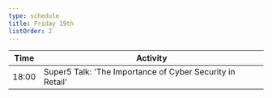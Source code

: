 ```yaml
---
type: schedule
title: Friday 19th
listOrder: 2
---
```


| Time  | Activity                                                  |
|-------|-----------------------------------------------------------|
| 18:00 | Super5 Talk: 'The Importance of Cyber Security in Retail' |
